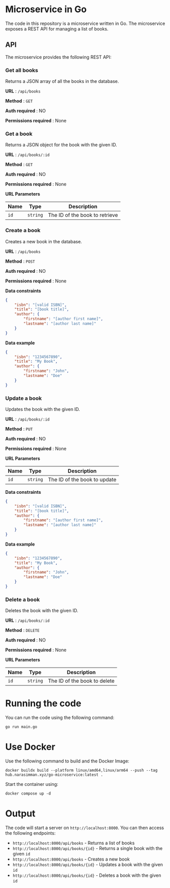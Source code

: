 # Microservice in Go

The code in this repository is a microservice written in Go. The microservice exposes a REST API for managing a list of books.

## API

The microservice provides the following REST API:

### Get all books

Returns a JSON array of all the books in the database.

**URL** : `/api/books`

**Method** : `GET`

**Auth required** : NO

**Permissions required** : None

### Get a book

Returns a JSON object for the book with the given ID.

**URL** : `/api/books/:id`

**Method** : `GET`

**Auth required** : NO

**Permissions required** : None

**URL Parameters**

| Name | Type | Description |
| ---- | ---- | ----------- |
| `id` | `string` | The ID of the book to retrieve |

### Create a book

Creates a new book in the database.

**URL** : `/api/books`

**Method** : `POST`

**Auth required** : NO

**Permissions required** : None

**Data constraints**

```json
{
    "isbn": "[valid ISBN]",
    "title": "[book title]",
    "author": {
        "firstname": "[author first name]",
        "lastname": "[author last name]"
    }
}
```

**Data example**

```json
{
    "isbn": "1234567890",
    "title": "My Book",
    "author": {
        "firstname": "John",
        "lastname": "Doe"
    }
}
```

### Update a book

Updates the book with the given ID.

**URL** : `/api/books/:id`

**Method** : `PUT`

**Auth required** : NO

**Permissions required** : None

**URL Parameters**

| Name | Type | Description |
| ---- | ---- | ----------- |
| `id` | `string` | The ID of the book to update |

**Data constraints**

```json
{
    "isbn": "[valid ISBN]",
    "title": "[book title]",
    "author": {
        "firstname": "[author first name]",
        "lastname": "[author last name]"
    }
}
```

**Data example**

```json
{
    "isbn": "1234567890",
    "title": "My Book",
    "author": {
        "firstname": "John",
        "lastname": "Doe"
    }
}
```

### Delete a book

Deletes the book with the given ID.

**URL** : `/api/books/:id`

**Method** : `DELETE`

**Auth required** : NO

**Permissions required** : None

**URL Parameters**

| Name | Type | Description |
| ---- | ---- | ----------- |
| `id` | `string` | The ID of the book to delete |

# Running the code

You can run the code using the following command:

```
go run main.go
```

# Use Docker

Use the following command to build and the Docker Image:

```
docker buildx build --platform linux/amd64,linux/arm64 --push --tag hub.narasimman.xyz/go-microservice:latest .
```

Start the container using:

```
docker compose up -d
```

# Output

The code will start a server on `http://localhost:8000`. You can then access the following endpoints:

- `http://localhost:8000/api/books` - Returns a list of books
- `http://localhost:8000/api/books/{id}` - Returns a single book with the given `id`
- `http://localhost:8000/api/books` - Creates a new book
- `http://localhost:8000/api/books/{id}` - Updates a book with the given `id`
- `http://localhost:8000/api/books/{id}` - Deletes a book with the given `id`
